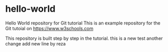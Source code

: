 # hello-world
Hello World repository for Git tutorial
This is an example repository for the Git tutoial on https://www.w3schools.com

This repository is built step by step in the tutorial.
this is a new test
another change
add new line by reza
